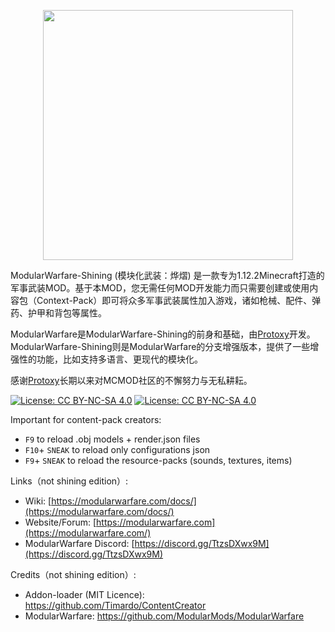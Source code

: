 <p align="center"><img src='https://github.com/mchhui/MWF-SHINING/blob/mwf-shining/mwf-shining-logo.png?raw=true' width='400px'/></p>

ModularWarfare-Shining (模块化武装：烨熠) 是一款专为1.12.2Minecraft打造的军事武装MOD。基于本MOD，您无需任何MOD开发能力而只需要创建或使用内容包（Context-Pack）即可将众多军事武装属性加入游戏，诸如枪械、配件、弹药、护甲和背包等属性。

ModularWarfare是ModularWarfare-Shining的前身和基础，由[Protoxy](https://github.com/Protoxy22)开发。ModularWarfare-Shining则是ModularWarfare的分支增强版本，提供了一些增强性的功能，比如支持多语言、更现代的模块化。

感谢[Protoxy](https://github.com/Protoxy22)长期以来对MCMOD社区的不懈努力与无私耕耘。

[![License: CC BY-NC-SA 4.0](https://img.shields.io/badge/License-CC%20BY--NC--SA%204.0-lightgrey.svg)](http://creativecommons.org/licenses/by-nc-sa/4.0/)
[![License: CC BY-NC-SA 4.0](https://licensebuttons.net/l/by-nc-sa/4.0/80x15.png)](http://creativecommons.org/licenses/by-nc-sa/4.0/)

Important for content-pack creators:
- `F9` to reload .obj models + render.json files
- `F10`+ `SNEAK` to reload only configurations json
- `F9`+ `SNEAK` to reload the resource-packs (sounds, textures, items)

Links（not shining edition）:

* Wiki: [https://modularwarfare.com/docs/](https://modularwarfare.com/docs/)
* Website/Forum: [https://modularwarfare.com](https://modularwarfare.com/)
* ModularWarfare Discord: [https://discord.gg/TtzsDXwx9M](https://discord.gg/TtzsDXwx9M)



Credits（not shining edition）:

* Addon-loader (MIT Licence): https://github.com/Timardo/ContentCreator
* ModularWarfare: https://github.com/ModularMods/ModularWarfare
